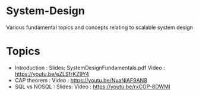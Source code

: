 # System-Design
Various fundamental topics and concepts relating to scalable system design

# Topics
- Introduction : Slides: SystemDesignFundamentals.pdf  Video : https://youtu.be/eZLSfrKZ9Y4
- CAP theorem : Video : https://youtu.be/NvaNiAF9AN8
- SQL vs NOSQL : Slides: Video : https://youtu.be/rxCOP-8DWMI
